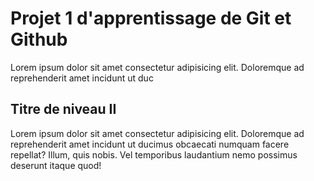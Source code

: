 # Projet 1 d'apprentissage de Git et Github

Lorem ipsum dolor sit amet consectetur adipisicing elit.
         Doloremque ad reprehenderit amet incidunt ut duc
## Titre de niveau II
Lorem ipsum dolor sit amet consectetur adipisicing elit.
         Doloremque ad reprehenderit amet incidunt ut ducimus obcaecati numquam facere repellat?
         Illum, quis nobis. Vel temporibus laudantium nemo possimus deserunt itaque quod!